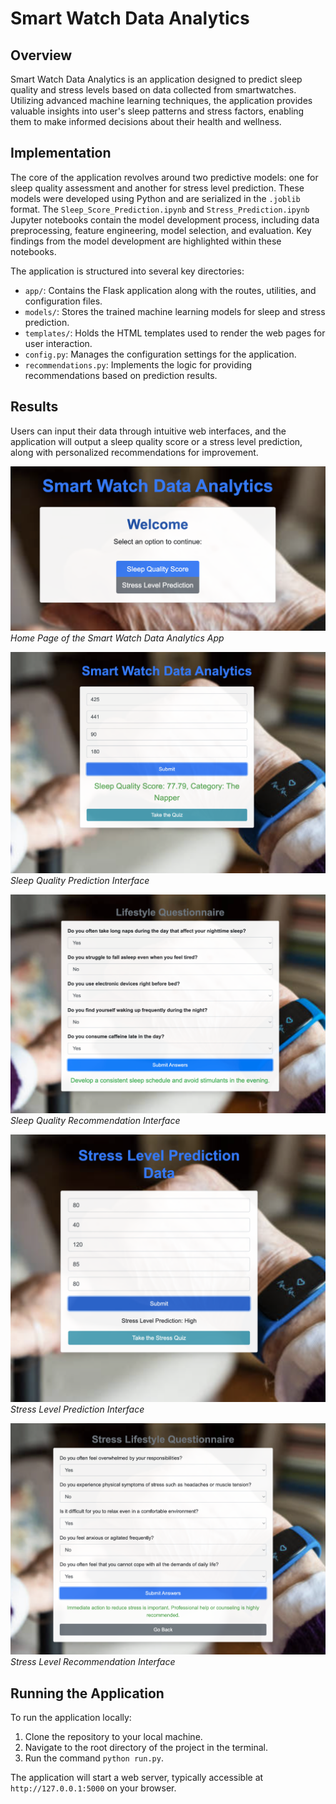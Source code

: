 # Smart Watch Data Analytics

## Overview
Smart Watch Data Analytics is an application designed to predict sleep quality and stress levels based on data collected from smartwatches. Utilizing advanced machine learning techniques, the application provides valuable insights into user's sleep patterns and stress factors, enabling them to make informed decisions about their health and wellness.

## Implementation
The core of the application revolves around two predictive models: one for sleep quality assessment and another for stress level prediction. These models were developed using Python and are serialized in the `.joblib` format. The `Sleep_Score_Prediction.ipynb` and `Stress_Prediction.ipynb` Jupyter notebooks contain the model development process, including data preprocessing, feature engineering, model selection, and evaluation. Key findings from the model development are highlighted within these notebooks.

The application is structured into several key directories:
- `app/`: Contains the Flask application along with the routes, utilities, and configuration files.
- `models/`: Stores the trained machine learning models for sleep and stress prediction.
- `templates/`: Holds the HTML templates used to render the web pages for user interaction.
- `config.py`: Manages the configuration settings for the application.
- `recommendations.py`: Implements the logic for providing recommendations based on prediction results.

## Results
Users can input their data through intuitive web interfaces, and the application will output a sleep quality score or a stress level prediction, along with personalized recommendations for improvement.

![Smart Watch Data Analytics Home](demo/home_page.png)
*Home Page of the Smart Watch Data Analytics App*

![Sleep Quality Prediction](demo/sleep_score.png)
*Sleep Quality Prediction Interface*

![Sleep Quality Recommendation](demo/sleep_rec.png)
*Sleep Quality Recommendation Interface*

![Stress Level Prediction](demo/stress_prediction.png)
*Stress Level Prediction Interface*

![Stress Level Recommendation](demo/stress_rec.png)
*Stress Level Recommendation Interface*

## Running the Application
To run the application locally:
1. Clone the repository to your local machine.
2. Navigate to the root directory of the project in the terminal.
3. Run the command `python run.py`.

The application will start a web server, typically accessible at `http://127.0.0.1:5000` on your browser.

